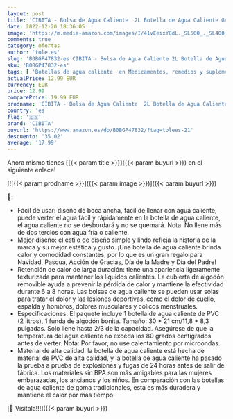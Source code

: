 ```yaml
---
layout: post
title: 'CIBITA - Bolsa de Agua Caliente  2L Botella de Agua Caliente Gran Capacidad  Natural Goma Botellas con Linda Funda Suave Regalos de Invierno y Navidad para Niños  Mujeres y Mayores  Azul '
date: 2022-12-20 18:36:05
image: 'https://m.media-amazon.com/images/I/41vEeixY8dL._SL500_._SL400_.jpg'
comments: true
category: ofertas
author: 'tole.es'
slug: 'B0BGP47832-es CIBITA - Bolsa de Agua Caliente 2L Botella de Agua...'
sku: 'B0BGP47832-es'
tags: [ 'Botellas de agua caliente  en Medicamentos, remedios y suplementos','Cuidado de la salud','Salud y cuidado personal','Terapias de frío y calor en Medicamentos, remedios y suplementos','cibita','navidad','🇪🇸', ]
actualPrice: 12.99 EUR
currency: EUR
price: 12.99
comparePrice: 19.99 EUR
prodname: 'CIBITA - Bolsa de Agua Caliente  2L Botella de Agua Caliente Gran Capacidad  Natural Goma Botellas con Linda Funda Suave Regalos de Invierno y Navidad para Niños  Mujeres y Mayores  Azul '
country: 'es'
flag: '🇪🇸'
brand: 'CIBITA'
buyurl: 'https://www.amazon.es/dp/B0BGP47832/?tag=tolees-21'
descuento: '35.02'
average: '17.99'
---
```


Ahora mismo tienes [{{< param title >}}]({{< param buyurl >}}) en el siguiente enlace!

[![{{< param prodname >}}]({{< param image >}})]({{< param buyurl >}})

🔎:

- Fácil de usar: diseño de boca ancha, fácil de llenar con agua caliente, puede verter el agua fácil y rápidamente en la botella de agua caliente, el agua caliente no se desbordará y no se quemará. Nota: No llene más de dos tercios con agua fría o caliente.
- Mejor diseño: el estilo de diseño simple y lindo refleja la historia de la marca y su mejor estética y gusto. ¡Una botella de agua caliente brinda calor y comodidad constantes, por lo que es un gran regalo para Navidad, Pascua, Acción de Gracias, Día de la Madre y Día del Padre!
- Retención de calor de larga duración: tiene una apariencia ligeramente texturizada para mantener los líquidos calientes. La cubierta de algodón removible ayuda a prevenir la pérdida de calor y mantiene la efectividad durante 6 a 8 horas. Las bolsas de agua caliente se pueden usar solas para tratar el dolor y las lesiones deportivas, como el dolor de cuello, espalda y hombros, dolores musculares y cólicos menstruales.
- Especificaciones: El paquete incluye 1 botella de agua caliente de PVC (2 litros), 1 funda de algodón bonita. Tamaño: 30 * 21 cm/11,8 * 8,3 pulgadas. Solo llene hasta 2/3 de la capacidad. Asegúrese de que la temperatura del agua caliente no exceda los 80 grados centígrados antes de verter. Nota: Por favor, no use calentamiento por microondas.
- Material de alta calidad: la botella de agua caliente está hecha de material de PVC de alta calidad, y la botella de agua caliente ha pasado la prueba a prueba de explosiones y fugas de 24 horas antes de salir de fábrica. Los materiales sin BPA son más amigables para las mujeres embarazadas, los ancianos y los niños. En comparación con las botellas de agua caliente de goma tradicionales, esta es más duradera y mantiene el calor por más tiempo.

[🛒 Visítala!!!]({{< param buyurl >}})

